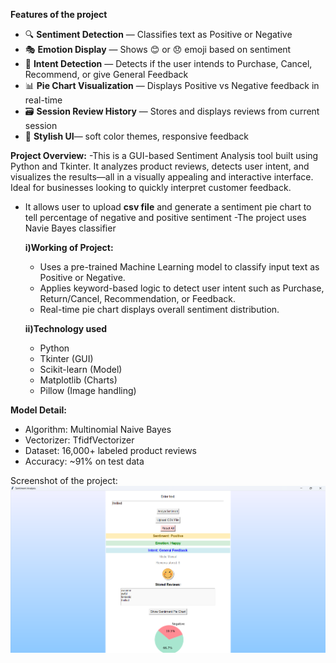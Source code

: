 **Features of the project**

- 🔍 **Sentiment Detection** — Classifies text as Positive or Negative
- 🎭 **Emotion Display** — Shows 😊 or 😞 emoji based on sentiment
- 🎯 **Intent Detection** — Detects if the user intends to Purchase, Cancel, Recommend, or give General Feedback
- 📊 **Pie Chart Visualization** — Displays Positive vs Negative feedback in real-time
- 🗃 **Session Review History** — Stores and displays reviews from current session
- 🎨 **Stylish UI**— soft color themes, responsive feedback


**Project Overview:**
-This is a GUI-based Sentiment Analysis tool built using Python and Tkinter. It analyzes product reviews, detects user intent, and visualizes the results—all in a visually appealing and interactive interface.       Ideal for businesses looking to quickly interpret customer feedback.
- It allows user to upload **csv file** and generate a sentiment pie chart to tell percentage of negative and positive sentiment
-The project uses Navie Bayes classifier

  **i)Working of Project:**
  - Uses a pre-trained Machine Learning model to classify input text as Positive or Negative.
  - Applies keyword-based logic to detect user intent such as Purchase, Return/Cancel,   Recommendation, or Feedback.
  - Real-time pie chart displays overall sentiment distribution.
  
  **ii)Technology used**
  - Python
  - Tkinter (GUI)
  - Scikit-learn (Model)
  - Matplotlib (Charts)
  - Pillow (Image handling)
 
 **Model Detail:**
 - Algorithm: Multinomial Naive Bayes
 - Vectorizer: TfidfVectorizer
- Dataset: 16,000+ labeled product reviews
- Accuracy: ~91% on test data


Screenshot of the project:
![App Screenshot](sentiment_analysis_project_screenshot.png)

